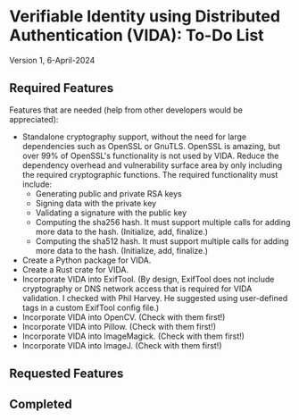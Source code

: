 # Verifiable Identity using Distributed Authentication (VIDA): To-Do List
Version 1, 6-April-2024

## Required Features
Features that are needed (help from other developers would be appreciated):
- Standalone cryptography support, without the need for large dependencies such as OpenSSL or GnuTLS. OpenSSL is amazing, but over 99% of OpenSSL's functionality is not used by VIDA. Reduce the dependency overhead and vulnerability surface area by only including the required cryptographic functions. The required functionality must include:
  - Generating public and private RSA keys
  - Signing data with the private key
  - Validating a signature with the public key
  - Computing the sha256 hash. It must support multiple calls for adding more data to the hash. (Initialize, add, finalize.)
  - Computing the sha512 hash. It must support multiple calls for adding more data to the hash. (Initialize, add, finalize.)
- Create a Python package for VIDA.
- Create a Rust crate for VIDA.
- Incorporate VIDA into ExifTool. (By design, ExifTool does not include cryptography or DNS network access that is required for VIDA validation. I checked with Phil Harvey. He suggested using user-defined tags in a custom ExifTool config file.)
- Incorporate VIDA into OpenCV. (Check with them first!)
- Incorporate VIDA into Pillow. (Check with them first!)
- Incorporate VIDA into ImageMagick. (Check with them first!)
- Incorporate VIDA into ImageJ. (Check with them first!)

## Requested Features

## Completed

